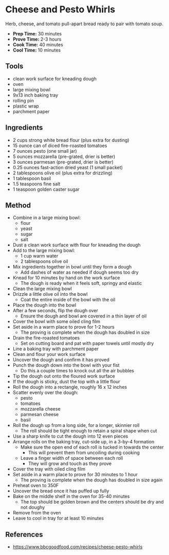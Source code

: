 # Cheese and Pesto Whirls

Herb, cheese, and tomato pull-apart bread ready to pair with tomato soup.

- **Prep Time:** 30 minutes
- **Prove Time:** 2-3 hours
- **Cook Time:** 40 minutes
- **Cool Time:** 10 minutes

## Tools

- clean work surface for kneading dough
- oven
- large mixing bowl
- 9x13 inch baking tray
- rolling pin
- plastic wrap
- parchment paper

## Ingredients

- 2 cups strong white bread flour (plus extra for dusting)
- 15 ounce can of diced fire-roasted tomatoes
- 7 ounces pesto (one small jar)
- 5 ounces mozzarella (pre-grated, drier is better)
- 3 ounces parmesan (pre-grated, drier is better)
- 0.25 ounces fast-action dried yeast (1 small packet)
- 2 tablespoons olive oil (plus extra for drizzling)
- 1 tablespoon basil
- 1.5 teaspoons fine salt
- 1 teaspoon golden caster sugar

## Method

- Combine in a large mixing bowl:
	- flour
	- yeast
	- sugar
	- salt
- Dust a clean work surface with flour for kneading the dough
- Add to the large mixing bowl:
	- 1 cup warm water
	- 2 tablespoons olive oil
- Mix ingredients together in bowl until they form a dough
	- Add dashes of water as needed if dough seems too dry
- Knead for 10 minutes by hand on the work surface
	- The dough is ready when it feels soft, springy and elastic
- Clean the large mixing bowl
- Drizzle a little olive oil into the bowl
	- Coat the entire inside of the bowl with the oil
- Place the dough into the bowl
- After a few seconds, flip the dough over
	- Ensure the dough and bowl are covered in a thin layer of oil
- Cover the bowl with some oiled cling film
- Set aside in a warm place to prove for 1-2 hours
	- The proving is complete when the dough has doubled in size
- Drain the fire-roasted tomatoes
	- Set on cutting board and pat with paper towels until mostly dry
- Line a baking tray with parchment paper
- Clean and flour your work surface
- Uncover the dough and confirm it has proved
- Punch the dough down into the bowl with your fist
	- Do this a couple times to knock out all the air bubbles
- Tip the dough out onto the floured work surface
- If the dough is sticky, dust the top with a little flour
- Roll the dough into a rectangle, roughly 16 x 12 inches
- Scatter evenly over the dough:
	- pesto
	- tomatoes
	- mozzarella cheese
	- parmesan cheese
	- basil
- Roll the dough up from a long side, for a longer, skinnier roll
	- The roll should be tight enough to retain a spiral shape when cut
- Use a sharp knife to cut the dough into 12 even pieces
- Arrange rolls on the baking tray, cut-side up, in a 3-by-4 formation
	- Make sure the open end of each roll is tucked in towards the center
		- This will prevent them from uncoiling during cooking
	- Leave a finger width of space between each roll
		- They will grow and touch as they prove
- Cover the tray with oiled cling film
- Set aside in a warm place to prove for 30 minutes to 1 hour
	- The proving is complete when the dough has doubled in size again
- Preheat oven to 350F
- Uncover the bread once it has puffed up fully
- Bake on the middle shelf in the oven for 35-40 minutes
	- The top should be golden brown and the centers should be dry and not doughy
- Remove from the oven
- Leave to cool in tray for at least 10 minutes

## References

- https://www.bbcgoodfood.com/recipes/cheese-pesto-whirls
